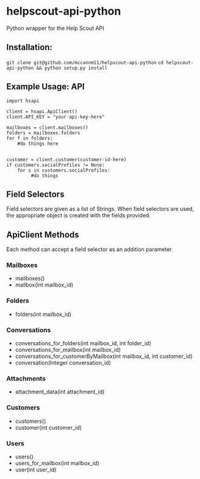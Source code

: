 helpscout-api-python
====================

Python wrapper for the Help Scout API 

## Installation:
`git clone git@github.com/mccannm11/helpscout-api-python`
`cd helpscout-api-python && python setup.py install`

Example Usage: API
---------------------

```
import hsapi

client = hsapi.ApiClient()
client.API_KEY = "your-api-key-here"

mailboxes = client.mailboxes()
folders = mailboxes.folders
for f in folders:
    #do things here


customer = client.customer(customer-id-here)
if customers.socialProfiles != None:
    for s in customers.socialProfiles:
         #do things

```


Field Selectors
---------------------
Field selectors are given as a list of Strings. When field selectors are used, the appropriate object is created with the fields provided.

ApiClient Methods
--------------------
Each method can accept a field selector as an addition parameter.

### Mailboxes
* mailboxes()
* mailbox(int mailbox_id)

### Folders
* folders(int mailbox_id)

### Conversations
* conversations_for_folders(int mailbox_id, int folder_id)
* conversations_for_mailbox(int mailbox_id)
* conversations_for_customerByMailbox(int mailbox_id, int customer_id)
* conversation(Integer conversation_id)

### Attachments
* attachment_data(int attachment_id)

### Customers
* customers()
* customer(int customer_id)

### Users
* users()
* users_for_mailbox(int mailbox_id)
* user(int user_id)

